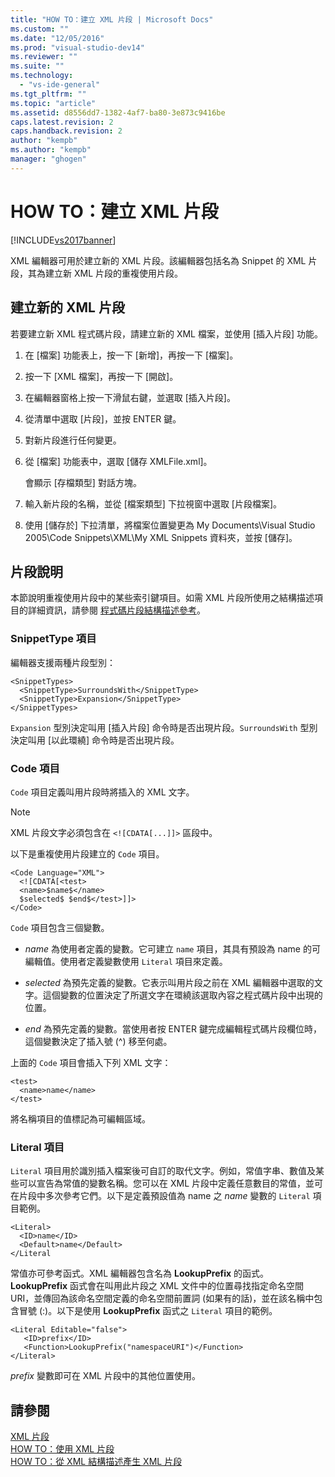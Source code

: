 ```yaml
---
title: "HOW TO：建立 XML 片段 | Microsoft Docs"
ms.custom: ""
ms.date: "12/05/2016"
ms.prod: "visual-studio-dev14"
ms.reviewer: ""
ms.suite: ""
ms.technology: 
  - "vs-ide-general"
ms.tgt_pltfrm: ""
ms.topic: "article"
ms.assetid: d8556dd7-1382-4af7-ba80-3e873c9416be
caps.latest.revision: 2
caps.handback.revision: 2
author: "kempb"
ms.author: "kempb"
manager: "ghogen"
---
```

# HOW TO：建立 XML 片段
[!INCLUDE[vs2017banner](../code-quality/includes/vs2017banner.md)]

XML 編輯器可用於建立新的 XML 片段。該編輯器包括名為 Snippet 的 XML 片段，其為建立新 XML 片段的重複使用片段。  
  
## 建立新的 XML 片段  
 若要建立新 XML 程式碼片段，請建立新的 XML 檔案，並使用 \[插入片段\] 功能。  
  
1.  在 \[檔案\] 功能表上，按一下 \[新增\]，再按一下 \[檔案\]。  
  
2.  按一下 \[XML 檔案\]，再按一下 \[開啟\]。  
  
3.  在編輯器窗格上按一下滑鼠右鍵，並選取 \[插入片段\]。  
  
4.  從清單中選取 \[片段\]，並按 ENTER 鍵。  
  
5.  對新片段進行任何變更。  
  
6.  從 \[檔案\] 功能表中，選取 \[儲存 XMLFile.xml\]。  
  
     會顯示 \[存檔類型\] 對話方塊。  
  
7.  輸入新片段的名稱，並從 \[檔案類型\] 下拉視窗中選取 \[片段檔案\]。  
  
8.  使用 \[儲存於\] 下拉清單，將檔案位置變更為 My Documents\\Visual Studio 2005\\Code Snippets\\XML\\My XML Snippets 資料夾，並按 \[儲存\]。  
  
## 片段說明  
 本節說明重複使用片段中的某些索引鍵項目。如需 XML 片段所使用之結構描述項目的詳細資訊，請參閱 [程式碼片段結構描述參考](../ide/code-snippets-schema-reference.md)。  
  
### SnippetType 項目  
 編輯器支援兩種片段型別：  
  
```  
<SnippetTypes>  
  <SnippetType>SurroundsWith</SnippetType>  
  <SnippetType>Expansion</SnippetType>  
</SnippetTypes>  
```  
  
 `Expansion` 型別決定叫用 \[插入片段\] 命令時是否出現片段。`SurroundsWith` 型別決定叫用 \[以此環繞\] 命令時是否出現片段。  
  
### Code 項目  
 `Code` 項目定義叫用片段時將插入的 XML 文字。  
  
> [!NOTE]
>  XML 片段文字必須包含在 `<![CDATA[...]]>` 區段中。  
  
 以下是重複使用片段建立的 `Code` 項目。  
  
```  
<Code Language="XML">  
  <![CDATA[<test>  
  <name>$name$</name>  
  $selected$ $end$</test>]]>  
</Code>  
```  
  
 `Code` 項目包含三個變數。  
  
-   $name$ 為使用者定義的變數。它可建立 `name` 項目，其具有預設為 name 的可編輯值。使用者定義變數使用 `Literal` 項目來定義。  
  
-   $selected$ 為預先定義的變數。它表示叫用片段之前在 XML 編輯器中選取的文字。這個變數的位置決定了所選文字在環繞該選取內容之程式碼片段中出現的位置。  
  
-   $end$ 為預先定義的變數。當使用者按 ENTER 鍵完成編輯程式碼片段欄位時，這個變數決定了插入號 \(^\) 移至何處。  
  
 上面的 `Code` 項目會插入下列 XML 文字：  
  
```  
<test>  
  <name>name</name>  
</test>  
```  
  
 將名稱項目的值標記為可編輯區域。  
  
### Literal 項目  
 `Literal` 項目用於識別插入檔案後可自訂的取代文字。例如，常值字串、數值及某些可以宣告為常值的變數名稱。您可以在 XML 片段中定義任意數目的常值，並可在片段中多次參考它們。以下是定義預設值為 name 之 $name$ 變數的 `Literal` 項目範例。  
  
```  
<Literal>  
  <ID>name</ID>  
  <Default>name</Default>  
</Literal  
```  
  
 常值亦可參考函式。XML 編輯器包含名為 **LookupPrefix** 的函式。**LookupPrefix** 函式會在叫用此片段之 XML 文件中的位置尋找指定命名空間 URI，並傳回為該命名空間定義的命名空間前置詞 \(如果有的話\)，並在該名稱中包含冒號 \(:\)。以下是使用 **LookupPrefix** 函式之 `Literal` 項目的範例。  
  
```  
<Literal Editable="false">  
   <ID>prefix</ID>  
   <Function>LookupPrefix("namespaceURI")</Function>  
</Literal>  
```  
  
 $prefix$ 變數即可在 XML 片段中的其他位置使用。  
  
## 請參閱  
 [XML 片段](../xml-tools/xml-snippets.md)   
 [HOW TO：使用 XML 片段](../xml-tools/how-to-use-xml-snippets.md)   
 [HOW TO：從 XML 結構描述產生 XML 片段](../Topic/How%20to:%20Generate%20an%20XML%20Snippet%20From%20an%20XML%20Schema.md)